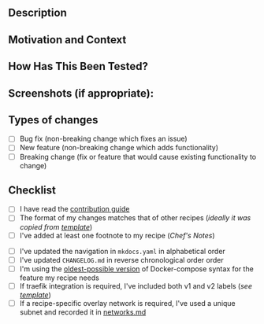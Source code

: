 <!-- Provide a general summary of your changes in the Title above ^^^ -->

## Description
<!--- Describe your changes in detail -->

## Motivation and Context
<!--- Why is this change required? What problem does it solve? -->
<!--- If it fixes an open issue, please link to the issue here. -->

## How Has This Been Tested?
<!--- Please describe in detail how you tested your changes. -->

## Screenshots (if appropriate):

## Types of changes
<!--- What types of changes does your code introduce? Put an `x` in all the boxes that apply: -->
- [ ] Bug fix (non-breaking change which fixes an issue)
- [ ] New feature (non-breaking change which adds functionality)
- [ ] Breaking change (fix or feature that would cause existing functionality to change)

## Checklist
<!--- Go over all the following points, and put an `x` in all the boxes that apply. -->
<!--- If you're unsure about any of these, don't hesitate to ask. We're here to help! -->

- [ ] I have read the [contribution guide](https://geek-cookbook.funkypenguin.co.nz/community/contribute/#contributing-recipes)
- [ ] The format of my changes matches that of other recipes (*ideally it was copied from [template](/manuscript/recipes/template.md)*)
- [ ] I've added at least one footnote to my recipe (*Chef's Notes*)
<!-- 
delete these next checks if not adding a new recipe 
-->
- [ ] I've updated the navigation in `mkdocs.yaml` in alphabetical order
- [ ] I've updated `CHANGELOG.md` in reverse chronological order order
- [ ] I'm using the [oldest-possible version](https://docs.docker.com/compose/compose-file/compose-versioning/#version-3) of Docker-compose syntax for the feature my recipe needs
- [ ] If traefik integration is required, I've included both v1 and v2 labels (*see [template](/manuscript/recipes/template.md)*)
- [ ] If a recipe-specific overlay network is required, I've used a unique subnet and recorded it in [networks.md](manuscript/reference/networks.md)